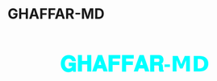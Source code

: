 # GHAFFAR-MD 
<h1 align="center" style="font-family: 'Orbitron', sans-serif; font-size: 42px; color: #00FFFF; text-shadow: 4 0 10px #00FFFF, 0 0 25px #0088FF;">
𝐆𝐇𝐀𝐅𝐅𝐀𝐑-𝗠𝗗
